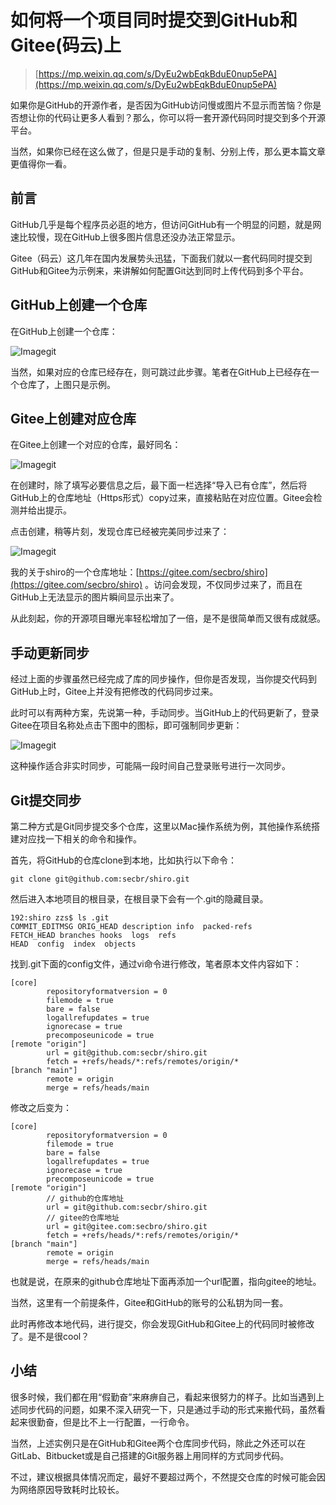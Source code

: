 # 如何将一个项目同时提交到GitHub和Gitee\(码云\)上



> [https://mp.weixin.qq.com/s/DyEu2wbEqkBduE0nup5ePA](https://mp.weixin.qq.com/s/DyEu2wbEqkBduE0nup5ePA)

如果你是GitHub的开源作者，是否因为GitHub访问慢或图片不显示而苦恼？你是否想让你的代码让更多人看到？那么，你可以将一套开源代码同时提交到多个开源平台。

当然，如果你已经在这么做了，但是只是手动的复制、分别上传，那么更本篇文章更值得你一看。

## 前言

GitHub几乎是每个程序员必逛的地方，但访问GitHub有一个明显的问题，就是网速比较慢，现在GitHub上很多图片信息还没办法正常显示。

Gitee（码云）这几年在国内发展势头迅猛，下面我们就以一套代码同时提交到GitHub和Gitee为示例来，来讲解如何配置Git达到同时上传代码到多个平台。

## GitHub上创建一个仓库

在GitHub上创建一个仓库：

![Image](https://gitee.com/baicaihenxiao/imageDB/raw/master/uPic/jpg/2021/01/23/640-190812.jpg)git

当然，如果对应的仓库已经存在，则可跳过此步骤。笔者在GitHub上已经存在一个仓库了，上图只是示例。

## Gitee上创建对应仓库

在Gitee上创建一个对应的仓库，最好同名：

![Image](https://gitee.com/baicaihenxiao/imageDB/raw/master/uPic/jpg/2021/01/23/640-20210123190812594-190812.jpg)git

在创建时，除了填写必要信息之后，最下面一栏选择“导入已有仓库”，然后将GitHub上的仓库地址（Https形式）copy过来，直接粘贴在对应位置。Gitee会检测并给出提示。

点击创建，稍等片刻，发现仓库已经被完美同步过来了：

![Image](https://gitee.com/baicaihenxiao/imageDB/raw/master/uPic/jpg/2021/01/23/640-20210123190813268-190813.jpg)git

我的关于shiro的一个仓库地址：[https://gitee.com/secbro/shiro](https://gitee.com/secbro/shiro) 。访问会发现，不仅同步过来了，而且在GitHub上无法显示的图片瞬间显示出来了。

从此刻起，你的开源项目曝光率轻松增加了一倍，是不是很简单而又很有成就感。

## 手动更新同步

经过上面的步骤虽然已经完成了库的同步操作，但你是否发现，当你提交代码到GitHub上时，Gitee上并没有把修改的代码同步过来。

此时可以有两种方案，先说第一种，手动同步。当GitHub上的代码更新了，登录Gitee在项目名称处点击下图中的图标，即可强制同步更新：

![Image](https://gitee.com/baicaihenxiao/imageDB/raw/master/uPic/jpg/2021/01/23/640-20210123190813838-190813.jpg)git

这种操作适合非实时同步，可能隔一段时间自己登录账号进行一次同步。

## Git提交同步

第二种方式是Git同步提交多个仓库，这里以Mac操作系统为例，其他操作系统搭建对应找一下相关的命令和操作。

首先，将GitHub的仓库clone到本地，比如执行以下命令：

```text
git clone git@github.com:secbr/shiro.git
```

然后进入本地项目的根目录，在根目录下会有一个.git的隐藏目录。

```text
192:shiro zzs$ ls .git
COMMIT_EDITMSG ORIG_HEAD description info  packed-refs
FETCH_HEAD branches hooks  logs  refs
HEAD  config  index  objects
```

找到.git下面的config文件，通过vi命令进行修改，笔者原本文件内容如下：

```text
[core]
        repositoryformatversion = 0
        filemode = true
        bare = false
        logallrefupdates = true
        ignorecase = true
        precomposeunicode = true
[remote "origin"]
        url = git@github.com:secbr/shiro.git
        fetch = +refs/heads/*:refs/remotes/origin/*
[branch "main"]
        remote = origin
        merge = refs/heads/main
```

修改之后变为：

```text
[core]
        repositoryformatversion = 0
        filemode = true
        bare = false
        logallrefupdates = true
        ignorecase = true
        precomposeunicode = true
[remote "origin"]
        // github的仓库地址
        url = git@github.com:secbr/shiro.git
        // gitee的仓库地址
        url = git@gitee.com:secbro/shiro.git
        fetch = +refs/heads/*:refs/remotes/origin/*
[branch "main"]
        remote = origin
        merge = refs/heads/main
```

也就是说，在原来的github仓库地址下面再添加一个url配置，指向gitee的地址。

当然，这里有一个前提条件，Gitee和GitHub的账号的公私钥为同一套。

此时再修改本地代码，进行提交，你会发现GitHub和Gitee上的代码同时被修改了。是不是很cool？

## 小结

很多时候，我们都在用“假勤奋”来麻痹自己，看起来很努力的样子。比如当遇到上述同步代码的问题，如果不深入研究一下，只是通过手动的形式来搬代码，虽然看起来很勤奋，但是比不上一行配置，一行命令。

当然，上述实例只是在GitHub和Gitee两个仓库同步代码，除此之外还可以在GitLab、Bitbucket或是自己搭建的Git服务器上用同样的方式同步代码。

不过，建议根据具体情况而定，最好不要超过两个，不然提交仓库的时候可能会因为网络原因导致耗时比较长。

